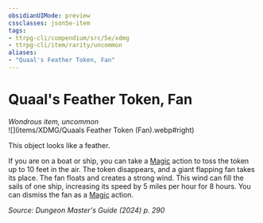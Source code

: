 ```yaml
---
obsidianUIMode: preview
cssclasses: json5e-item
tags:
- ttrpg-cli/compendium/src/5e/xdmg
- ttrpg-cli/item/rarity/uncommon
aliases: 
- "Quaal's Feather Token, Fan"
---
```

# Quaal's Feather Token, Fan
*Wondrous item, uncommon*  
![](items/XDMG/Quaals Feather Token (Fan).webp#right)  


This object looks like a feather.

If you are on a boat or ship, you can take a [Magic](actions.md#Magic) action to toss the token up to 10 feet in the air. The token disappears, and a giant flapping fan takes its place. The fan floats and creates a strong wind. This wind can fill the sails of one ship, increasing its speed by 5 miles per hour for 8 hours. You can dismiss the fan as a [Magic](actions.md#Magic) action.

*Source: Dungeon Master's Guide (2024) p. 290*